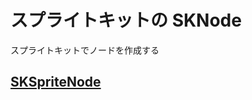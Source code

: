 # スプライトキットの SKNode

スプライトキットでノードを作成する

## [SKSpriteNode](https://github.com/ghsumiyasu/Swift/blob/main/README-SKSpriteNode-Run-jp.md)